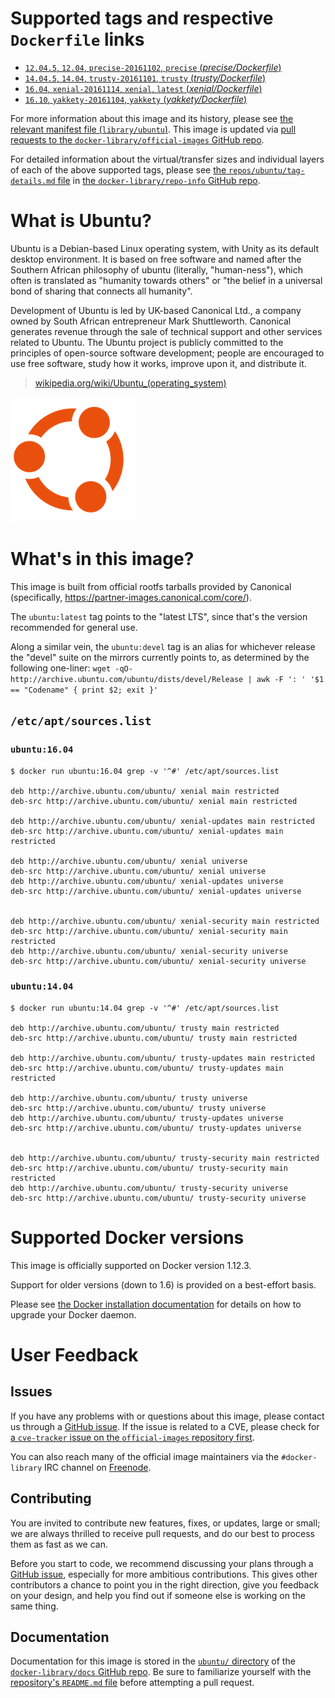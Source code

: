 # Supported tags and respective `Dockerfile` links

-	[`12.04.5`, `12.04`, `precise-20161102`, `precise` (*precise/Dockerfile*)](https://github.com/tianon/docker-brew-ubuntu-core/blob/4c7620da47ebd6e82febf6d01881943c9b219ebb/precise/Dockerfile)
-	[`14.04.5`, `14.04`, `trusty-20161101`, `trusty` (*trusty/Dockerfile*)](https://github.com/tianon/docker-brew-ubuntu-core/blob/4c7620da47ebd6e82febf6d01881943c9b219ebb/trusty/Dockerfile)
-	[`16.04`, `xenial-20161114`, `xenial`, `latest` (*xenial/Dockerfile*)](https://github.com/tianon/docker-brew-ubuntu-core/blob/4c7620da47ebd6e82febf6d01881943c9b219ebb/xenial/Dockerfile)
-	[`16.10`, `yakkety-20161104`, `yakkety` (*yakkety/Dockerfile*)](https://github.com/tianon/docker-brew-ubuntu-core/blob/4c7620da47ebd6e82febf6d01881943c9b219ebb/yakkety/Dockerfile)

For more information about this image and its history, please see [the relevant manifest file (`library/ubuntu`)](https://github.com/docker-library/official-images/blob/master/library/ubuntu). This image is updated via [pull requests to the `docker-library/official-images` GitHub repo](https://github.com/docker-library/official-images/pulls?q=label%3Alibrary%2Fubuntu).

For detailed information about the virtual/transfer sizes and individual layers of each of the above supported tags, please see [the `repos/ubuntu/tag-details.md` file](https://github.com/docker-library/repo-info/blob/master/repos/ubuntu/tag-details.md) in [the `docker-library/repo-info` GitHub repo](https://github.com/docker-library/repo-info).

# What is Ubuntu?

Ubuntu is a Debian-based Linux operating system, with Unity as its default desktop environment. It is based on free software and named after the Southern African philosophy of ubuntu (literally, "human-ness"), which often is translated as "humanity towards others" or "the belief in a universal bond of sharing that connects all humanity".

Development of Ubuntu is led by UK-based Canonical Ltd., a company owned by South African entrepreneur Mark Shuttleworth. Canonical generates revenue through the sale of technical support and other services related to Ubuntu. The Ubuntu project is publicly committed to the principles of open-source software development; people are encouraged to use free software, study how it works, improve upon it, and distribute it.

> [wikipedia.org/wiki/Ubuntu_(operating_system)](https://en.wikipedia.org/wiki/Ubuntu_%28operating_system%29)

![logo](https://raw.githubusercontent.com/docker-library/docs/01c12653951b2fe592c1f93a13b4e289ada0e3a1/ubuntu/logo.png)

# What's in this image?

This image is built from official rootfs tarballs provided by Canonical (specifically, https://partner-images.canonical.com/core/).

The `ubuntu:latest` tag points to the "latest LTS", since that's the version recommended for general use.

Along a similar vein, the `ubuntu:devel` tag is an alias for whichever release the "devel" suite on the mirrors currently points to, as determined by the following one-liner: `wget -qO- http://archive.ubuntu.com/ubuntu/dists/devel/Release | awk -F ': ' '$1 == "Codename" { print $2; exit }'`

## `/etc/apt/sources.list`

### `ubuntu:16.04`

```console
$ docker run ubuntu:16.04 grep -v '^#' /etc/apt/sources.list

deb http://archive.ubuntu.com/ubuntu/ xenial main restricted
deb-src http://archive.ubuntu.com/ubuntu/ xenial main restricted

deb http://archive.ubuntu.com/ubuntu/ xenial-updates main restricted
deb-src http://archive.ubuntu.com/ubuntu/ xenial-updates main restricted

deb http://archive.ubuntu.com/ubuntu/ xenial universe
deb-src http://archive.ubuntu.com/ubuntu/ xenial universe
deb http://archive.ubuntu.com/ubuntu/ xenial-updates universe
deb-src http://archive.ubuntu.com/ubuntu/ xenial-updates universe


deb http://archive.ubuntu.com/ubuntu/ xenial-security main restricted
deb-src http://archive.ubuntu.com/ubuntu/ xenial-security main restricted
deb http://archive.ubuntu.com/ubuntu/ xenial-security universe
deb-src http://archive.ubuntu.com/ubuntu/ xenial-security universe
```

### `ubuntu:14.04`

```console
$ docker run ubuntu:14.04 grep -v '^#' /etc/apt/sources.list

deb http://archive.ubuntu.com/ubuntu/ trusty main restricted
deb-src http://archive.ubuntu.com/ubuntu/ trusty main restricted

deb http://archive.ubuntu.com/ubuntu/ trusty-updates main restricted
deb-src http://archive.ubuntu.com/ubuntu/ trusty-updates main restricted

deb http://archive.ubuntu.com/ubuntu/ trusty universe
deb-src http://archive.ubuntu.com/ubuntu/ trusty universe
deb http://archive.ubuntu.com/ubuntu/ trusty-updates universe
deb-src http://archive.ubuntu.com/ubuntu/ trusty-updates universe


deb http://archive.ubuntu.com/ubuntu/ trusty-security main restricted
deb-src http://archive.ubuntu.com/ubuntu/ trusty-security main restricted
deb http://archive.ubuntu.com/ubuntu/ trusty-security universe
deb-src http://archive.ubuntu.com/ubuntu/ trusty-security universe
```

# Supported Docker versions

This image is officially supported on Docker version 1.12.3.

Support for older versions (down to 1.6) is provided on a best-effort basis.

Please see [the Docker installation documentation](https://docs.docker.com/installation/) for details on how to upgrade your Docker daemon.

# User Feedback

## Issues

If you have any problems with or questions about this image, please contact us through a [GitHub issue](https://github.com/tianon/docker-brew-ubuntu-core/issues). If the issue is related to a CVE, please check for [a `cve-tracker` issue on the `official-images` repository first](https://github.com/docker-library/official-images/issues?q=label%3Acve-tracker).

You can also reach many of the official image maintainers via the `#docker-library` IRC channel on [Freenode](https://freenode.net).

## Contributing

You are invited to contribute new features, fixes, or updates, large or small; we are always thrilled to receive pull requests, and do our best to process them as fast as we can.

Before you start to code, we recommend discussing your plans through a [GitHub issue](https://github.com/tianon/docker-brew-ubuntu-core/issues), especially for more ambitious contributions. This gives other contributors a chance to point you in the right direction, give you feedback on your design, and help you find out if someone else is working on the same thing.

## Documentation

Documentation for this image is stored in the [`ubuntu/` directory](https://github.com/docker-library/docs/tree/master/ubuntu) of the [`docker-library/docs` GitHub repo](https://github.com/docker-library/docs). Be sure to familiarize yourself with the [repository's `README.md` file](https://github.com/docker-library/docs/blob/master/README.md) before attempting a pull request.
